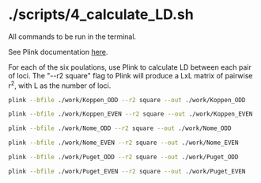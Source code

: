 # ./scripts/4_calculate_LD.sh 
All commands to be run in the terminal.

See Plink documentation [here](https://www.cog-genomics.org/plink2/).

For each of the six poulations, use Plink to calculate LD between each pair of loci.   The "--r2 square" flag to Plink will produce a LxL matrix of pairwise r<sup>2</sup>, with L as the number of loci.  



```bash
plink --bfile ./work/Koppen_ODD --r2 square --out ./work/Koppen_ODD

plink --bfile ./work/Koppen_EVEN --r2 square --out ./work/Koppen_EVEN

plink --bfile ./work/Nome_ODD --r2 square --out ./work/Nome_ODD

plink --bfile ./work/Nome_EVEN --r2 square --out ./work/Nome_EVEN

plink --bfile ./work/Puget_ODD --r2 square --out ./work/Puget_ODD

plink --bfile ./work/Puget_EVEN --r2 square --out ./work/Puget_EVEN

```